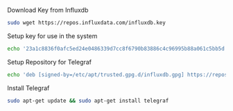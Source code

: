 
Download Key from Influxdb
```bash
sudo wget https://repos.influxdata.com/influxdb.key
```

Setup key for use in the system
```bash
echo '23a1c8836f0afc5ed24e0486339d7cc8f6790b83886c4c96995b88a061c5bb5d influxdb.key' | sha256sum -c && cat influxdb.key | gpg --dearmor | sudo tee /etc/apt/trusted.gpg.d/influxdb.gpg > /dev/null
```

Setup Repository for Telegraf
```bash
echo 'deb [signed-by=/etc/apt/trusted.gpg.d/influxdb.gpg] https://repos.influxdata.com/debian stable main' | sudo tee /etc/apt/sources.list.d/influxdata.list
```

Install Telegraf
```bash
sudo apt-get update && sudo apt-get install telegraf
```